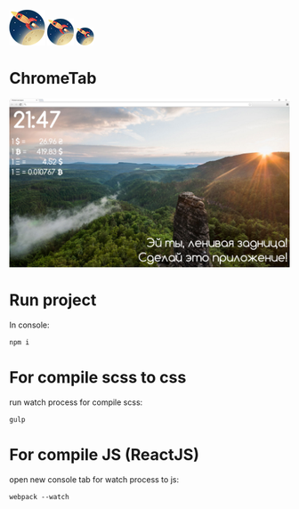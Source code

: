 ![](img/icon/64x64.png) ![](img/icon/48x48.png) ![](img/icon/32x32.png)
# ChromeTab

![](image.jpg)

# Run project

In console:
```{r, engine='bash', count_lines}
npm i 
```

# For compile scss to css

run watch process for compile scss:
```{r, engine='bash', count_lines}
gulp
```

# For compile JS (ReactJS)

open new console tab for watch process to js:
```{r, engine='bash', count_lines}
webpack --watch
```
